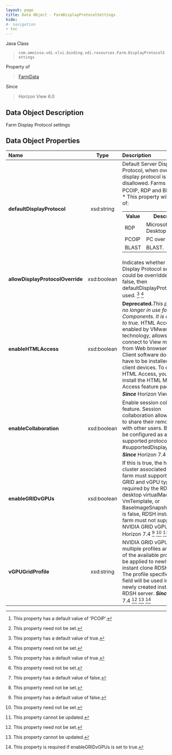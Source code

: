 ```yaml
---
layout: page
title: Data Object - FarmDisplayProtocolSettings
hide:
#- navigation
- toc
---
```






Java Class
> `com.omnissa.vdi.vlsi.binding.vdi.resources.Farm.DisplayProtocolSettings`

Property of
> [FarmData](vdi.resources.Farm.FarmData.md#field_detail)

Since
> Horizon View 6.0


## Data Object Description

Farm Display Protocol settings

## Data Object Properties

 Name | Type | Description
:---|:---:|:---
**defaultDisplayProtocol**|  xsd:string|  Default Server Display Protocol, when override display protocol is disallowed. Farms support PCOIP, RDP and BLAST. [^111] [^1] <br>* This property will be one of:<br><table><tr><th>Value</th><th>Description</th></tr><tr><td>RDP</td><td>Microsoft Remote Desktop Protocol.</td></tr><tr><td>PCOIP</td><td>PC over IP.</td></tr><tr><td>BLAST</td><td>BLAST.</td></tr></table>
**allowDisplayProtocolOverride**|  xsd:boolean|  Indicates whether the Display Protocol settings could be overridden. If set to false, then defaultDisplayProtocol is used. [^6] [^1]
**enableHTMLAccess**|  xsd:boolean| **Deprecated.**_This property is no longer in use for Horizon Components. It is always set to true._ HTML Access, enabled by VMware Blast technology, allows users to connect to View machines from Web browsers. View Client software does not have to be installed on the client devices. To enable HTML Access, you must install the HTML Machine Access feature pack. <br>**_Since_** Horizon View 6.1 [^6] [^1]
**enableCollaboration**|  xsd:boolean|  Enable session collaboration feature. Session collaboration allows a user to share their remote session with other users. Blast must be configured as a supported protocol in #supportedDisplayProtocols.  **_Since_** Horizon 7.4 [^5] [^1]
**enableGRIDvGPUs**|  xsd:boolean|  If this is true, the host or cluster associated with the farm must support NVIDIA GRID and vGPU types required by the RDSH desktop virtualMachines, VmTemplate, or BaseImageSnapshot. If this is false, RDSH instant clone farm must not support NVIDIA GRID vGPUs.  **_Since_** Horizon 7.4 [^5] [^1] [^2]
**vGPUGridProfile**|  xsd:string|  NVIDIA GRID vGPUs have multiple profiles and any one of the available profiles can be applied to newly created instant clone RDSH desktop. The profile specified in this field will be used in the newly created instant clone RDSH server.  **_Since_** Horizon 7.4 [^1] [^2] [^112]
 


 


[^1]: This property need not be set.
[^2]: This property cannot be updated.
[^5]: This property has a default value of false.
[^6]: This property has a default value of true.
[^111]: This property has a default value of 'PCOIP'.
[^112]: This property is required if enableGRIDvGPUs is set to true.